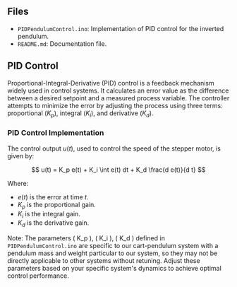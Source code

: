 ## Files

- `PIDPendulumControl.ino`: Implementation of PID control for the inverted pendulum.
- `README.md`: Documentation file.
  
## PID Control

Proportional-Integral-Derivative (PID) control is a feedback mechanism widely used in control systems. It calculates an error value as the difference between a desired setpoint and a measured process variable. The controller attempts to minimize the error by adjusting the process using three terms: proportional $(K_p)$, integral $(K_i)$, and derivative $(K_d)$.

### PID Control Implementation 

The control output $u(t)$, used to control the speed of the stepper motor, is given by:

$$ u(t) = K_p e(t) + K_i \int e(t)  dt + K_d \frac{d e(t)}{d t} $$

Where:
- $e(t)$ is the error at time $t$.
- $K_p$ is the proportional gain.
- $K_i$ is the integral gain.
- $K_d$ is the derivative gain.
  
Note: The parameters \( K_p \), \( K_i \), \( K_d \) defined in `PIDPendulumControl.ino` are specific to our cart-pendulum system with a pendulum mass and weight particular to our system, so they may not be directly applicable to other systems without retuning. Adjust these parameters based on your specific system's dynamics to achieve optimal control performance.
